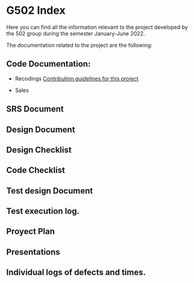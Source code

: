 # G502 Index

Here you can find all the information relevant to the project developed 
by the 502 group during the semester January-June 2022.

The documentation related to the project are the following:


## Code Documentation:

* Recodings [Contribution guidelines for this project](https://github.com/AmazonConnect-TECCEM-502/wiki/blob/main/Recordings.md)

* Sales


## SRS Document


## Design Document

## Design Checklist

## Code Checklist

## Test design Document

## Test execution log.

## Proyect Plan

## Presentations

## Individual logs of defects and times.


